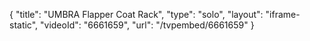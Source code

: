 {
    "title": "UMBRA Flapper Coat Rack",
    "type": "solo",
    "layout": "iframe-static",
    "videoId": "6661659",
    "url": "\/tvpembed\/6661659"
}